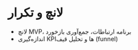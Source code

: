# لانچ و تکرار

- لانچ MVP، برنامه ارتباطات، جمع‌آوری بازخورد
- اندازه‌گیری KPIها و تحلیل قیف (funnel)


